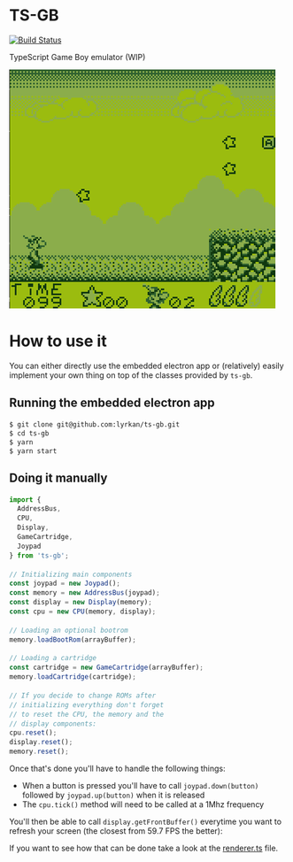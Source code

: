 TS-GB
===

[![Build Status](https://travis-ci.org/Lyrkan/ts-gb.svg?branch=master)](https://travis-ci.org/Lyrkan/ts-gb)

TypeScript Game Boy emulator (WIP)

![Asterix ran on ts-gb](images/asterix.gif)

# How to use it

You can either directly use the embedded electron app or (relatively)
easily implement your own thing on top of the classes provided by `ts-gb`.

## Running the embedded electron app

```
$ git clone git@github.com:lyrkan/ts-gb.git
$ cd ts-gb
$ yarn
$ yarn start
```

## Doing it manually

```ts
import {
  AddressBus,
  CPU,
  Display,
  GameCartridge,
  Joypad
} from 'ts-gb';

// Initializing main components
const joypad = new Joypad();
const memory = new AddressBus(joypad);
const display = new Display(memory);
const cpu = new CPU(memory, display);

// Loading an optional bootrom
memory.loadBootRom(arrayBuffer);

// Loading a cartridge
const cartridge = new GameCartridge(arrayBuffer);
memory.loadCartridge(cartridge);

// If you decide to change ROMs after
// initializing everything don't forget
// to reset the CPU, the memory and the
// display components:
cpu.reset();
display.reset();
memory.reset();
```

Once that's done you'll have to handle the following things:

* When a button is pressed you'll have to call `joypad.down(button)`
  followed by `joypad.up(button)` when it is released
* The `cpu.tick()` method will need to be called at a 1Mhz frequency

You'll then be able to call `display.getFrontBuffer()` everytime
you want to refresh your screen (the closest from 59.7 FPS the
better):

If you want to see how that can be done take a look at the
[renderer.ts](src/electron/renderer.ts) file.
